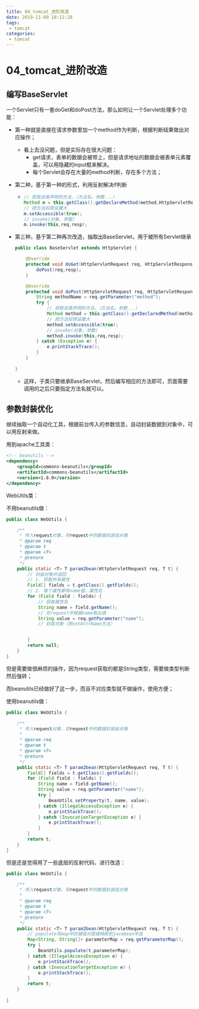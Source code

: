```yaml
---
title: 04_tomcat_进阶改造
date: 2019-11-09 18:12:28
tags: 
 - tomcat
categories:
 - tomcat
---
```


# 04_tomcat_进阶改造

## 编写BaseServlet

一个Servlet只有一套doGet和doPost方法，那么如何让一个Servlet处理多个功能：

- 第一种就是直接在请求参数里加一个method作为判断，根据判断结果做出对应操作；

  - 看上去没问题，但是实际存在很大问题：
    - get请求，表单的数据会被带上，但是请求地址的数据会被表单元素覆盖，可以用隐藏的input框来解决。
    - 每个Servlet会存在大量的method判断，存在多个方法；

- 第二种，基于第一种的形式，利用反射解决if判断

  - ```java
    // 获取该类声明的方法，（方法名，参数...）
    Method m = this.getClass().getDeclareMethod(method,HttpServletRequest.class,HttpServletResponse.class);
    // 把方法权限设置大
    m.setAccessible(true);
    // invoke(对象，参数)
    m.invoke(this,req,resp);
    ```

- 第三种，基于第二种再次改造，抽取出BaseServlet，用于被所有Servlet继承

  ```java
  public class BaseServlet extends HttpServlet {
  
      @Override
      protected void doGet(HttpServletRequest req, HttpServletResponse resp) throws ServletException, IOException {
          doPost(req,resp);
      }
  
      @Override
      protected void doPost(HttpServletRequest req, HttpServletResponse resp) throws ServletException, IOException {
          String methodName = req.getParameter("method");
          try {
              // 获取该类声明的方法，（方法名，参数...）
              Method method = this.getClass().getDeclaredMethod(methodName, HttpServletRequest.class, HttpServletResponse.class);
              // 把方法权限设置大
              method.setAccessible(true);
              // invoke(对象，参数)
              method.invoke(this,req,resp);
          } catch (Exception e) {
              e.printStackTrace();
          }
      }
      
  }
  ```

  - 这样，子类只要继承BaseServlet，然后编写相应的方法即可，页面需要调用的之后只要指定方法名就可以。



## 参数封装优化

继续抽取一个自动化工具，根据前台传入的参数信息，自动封装数据到对象中，可以用反射来做。

用到apache工具类：

```xml
<!-- beanutils -->
<dependency>
    <groupId>commons-beanutils</groupId>
    <artifactId>commons-beanutils</artifactId>
    <version>1.8.0</version>
</dependency>
```

WebUtils类：

不用beanutils做：

```java
public class WebUtils {

    /**
     * 传入request对象，将request中的数据封装给对象
     * @param req
     * @param t
     * @param <T>
     * @return
     */
    public static <T> T param2bean(HttpServletRequest req, T t) {
        // 封装对象并返回
        // 1. 获取所有属性
        Field[] fields = t.getClass().getFields();
        // 2. 每个属性都有name值，属性名
        for (Field field : fields) {
            // 获取属性名
            String name = field.getName();
            // 在request中根据name取出值
            String value = req.getParameter("name");
            // 封装对象（用setAttrName方法）


        }
        return null;
    }
}
```

但是需要做很麻烦的操作，因为request获取的都是String类型，需要做类型判断然后强转；

而beanutils已经做好了这一步，而且不对应类型就不做操作，使用方便；

使用beanutils做：

```java
public class WebUtils {

    /**
     * 传入request对象，将request中的数据封装给对象
     *
     * @param req
     * @param t
     * @param <T>
     * @return
     */
    public static <T> T param2bean(HttpServletRequest req, T t) {
        Field[] fields = t.getClass().getFields();
        for (Field field : fields) {
            String name = field.getName();
            String value = req.getParameter("name");
            try {
                BeanUtils.setProperty(t, name, value);
            } catch (IllegalAccessException e) {
                e.printStackTrace();
            } catch (InvocationTargetException e) {
                e.printStackTrace();
            }
        }
        return t;
    }
}
```

但是还是觉得用了一些底层的反射代码，进行改造：

```java
public class WebUtils {

    /**
     * 传入request对象，将request中的数据封装给对象
     *
     * @param req
     * @param t
     * @param <T>
     * @return
     */
    public static <T> T param2bean(HttpServletRequest req, T t) {
        // populate将map中的键值对直接映射到javabean中去
        Map<String, String[]> parameterMap = req.getParameterMap();
        try {
            BeanUtils.populate(t,parameterMap);
        } catch (IllegalAccessException e) {
            e.printStackTrace();
        } catch (InvocationTargetException e) {
            e.printStackTrace();
        }
        return t;
    }
    
}
```

